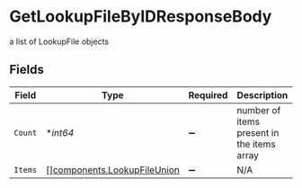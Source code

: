 # GetLookupFileByIDResponseBody

a list of LookupFile objects


## Fields

| Field                                                                      | Type                                                                       | Required                                                                   | Description                                                                |
| -------------------------------------------------------------------------- | -------------------------------------------------------------------------- | -------------------------------------------------------------------------- | -------------------------------------------------------------------------- |
| `Count`                                                                    | **int64*                                                                   | :heavy_minus_sign:                                                         | number of items present in the items array                                 |
| `Items`                                                                    | [][components.LookupFileUnion](../../models/components/lookupfileunion.md) | :heavy_minus_sign:                                                         | N/A                                                                        |